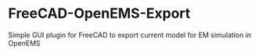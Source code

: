 # FreeCAD-OpenEMS-Export
Simple GUI plugin for FreeCAD to export current model for EM simulation in OpenEMS

